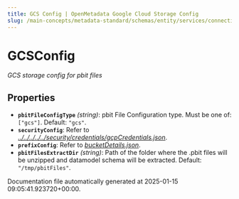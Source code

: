 ```yaml
---
title: GCS Config | OpenMetadata Google Cloud Storage Config
slug: /main-concepts/metadata-standard/schemas/entity/services/connections/dashboard/powerbi/gcsconfig
---
```


# GCSConfig

*GCS storage config for pbit files*

## Properties

- **`pbitFileConfigType`** *(string)*: pbit File Configuration type. Must be one of: `["gcs"]`. Default: `"gcs"`.
- **`securityConfig`**: Refer to *[../../../../../security/credentials/gcpCredentials.json](#/../../../../security/credentials/gcpCredentials.json)*.
- **`prefixConfig`**: Refer to *[bucketDetails.json](#cketDetails.json)*.
- **`pbitFilesExtractDir`** *(string)*: Path of the folder where the .pbit files will be unzipped and datamodel schema will be extracted. Default: `"/tmp/pbitFiles"`.


Documentation file automatically generated at 2025-01-15 09:05:41.923720+00:00.
